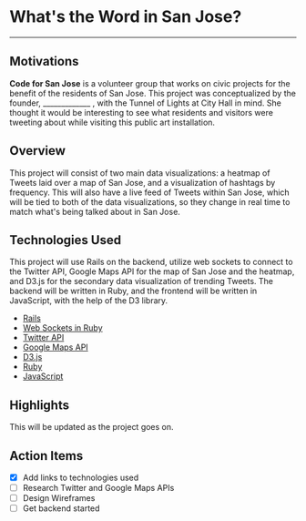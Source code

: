 # What's the Word in San Jose?

---

## Motivations
__Code for San Jose__ is a volunteer group that works on civic projects for the benefit of the residents of San Jose. This project was conceptualized by the founder, _____________ , with the Tunnel of Lights at City Hall in mind. She thought it would be interesting to see what residents and visitors were tweeting about while visiting this public art installation. 

## Overview 
This project will consist of two main data visualizations: a heatmap of Tweets laid over a map of San Jose, and a visualization of hashtags by frequency. This will also have a live feed of Tweets within San Jose, which will be tied to both of the data visualizations, so they change in real time to match what's being talked about in San Jose.

## Technologies Used 
This project will use Rails on the backend, utilize web sockets to connect to the Twitter API, Google Maps API for the map of San Jose and the heatmap, and D3.js for the secondary data visualization of trending Tweets. The backend will be written in Ruby, and the frontend will be written in JavaScript, with the help of the D3 library. 

* [Rails](http://guides.rubyonrails.org/)
* [Web Sockets in Ruby](https://ruby-doc.org/stdlib-1.9.3/libdoc/socket/rdoc/Socket.html)
* [Twitter API](https://developer.twitter.com/en/docs)
* [Google Maps API](https://developers.google.com/maps/)
* [D3.js](https://github.com/d3/d3/wiki)
* [Ruby](http://ruby-doc.org/)
* [JavaScript](https://developer.mozilla.org/en-US/docs/Web/JavaScript)

## Highlights 
This will be updated as the project goes on.

## Action Items 
- [x] Add links to technologies used 
- [ ] Research Twitter and Google Maps APIs
- [ ] Design Wireframes
- [ ] Get backend started